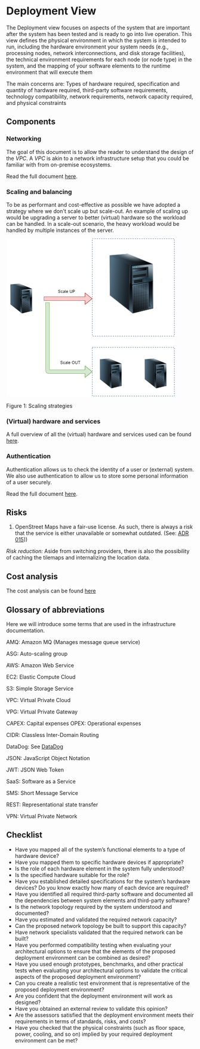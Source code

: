 # Deployment View 

The Deployment view focuses on aspects of the system that are important after the system has been tested and is ready to go into live operation. This view defines the physical environment in which the system is intended to run, including the hardware environment your system needs (e.g., processing nodes, network interconnections, and disk storage facilities), the technical environment requirements for each node (or node type) in the system, and the mapping of your software elements to the runtime environment that will execute them

The main concerns are: Types of hardware required, specification and quantity of hardware required, third-party software requirements, technology compatibility, network requirements, network capacity required, and physical constraints


## Components 
### Networking
The goal of this document is to allow the reader to understand the design of the _VPC_. A _VPC_ is akin to a network infrastructure setup that you could be familiar with from on-premise ecosystems. 

Read the full document [here](infrastructure/InfrastructureAndNetworking.md).

### Scaling and balancing
To be as performant and cost-effective as possible we have adopted a strategy where we don't scale up but scale-out. An example of scaling up would be upgrading a server to better (virtual) hardware so the workload can be handled. In a scale-out scenario, the heavy workload would be handled by multiple instances of the server.

![Figure 1: Scaling strategies](/img/scaling-strategies.png)

Figure 1: Scaling strategies

### (Virtual) hardware and services
A full overview of all the (virtual) hardware and services used can be found [here](infrastructure/Infrastructure-services-and-virtual-hardware.md). 

### Authentication
Authentication allows us to check the identity of a user or (external) system. We also use authentication to allow us to store some personal information of a user securely.

Read the full document [here](infrastructure/Authentication.md).

## Risks 
1. OpenStreet Maps have a fair-use license. As such, there is always a risk that the service is either unavailable or somewhat outdated. (See: [ADR 015](/4.ADRs/015%20Integration%20with%20Map%20Providers.md)))

*Risk reduction:* Aside from switching providers, there is also the possibility of caching the tilemaps and internalizing the location data.

## Cost analysis
The cost analysis can be found [here](CostAnalysis.md)

## Glossary of abbreviations
Here we will introduce some terms that are used in the infrastructure documentation.

AMQ: Amazon MQ (Manages message queue service)

ASG: Auto-scaling group

AWS: Amazon Web Service

EC2: Elastic Compute Cloud

S3: Simple Storage Service

VPC: Virtual Private Cloud

VPG: Virtual Private Gateway


CAPEX: Capital expenses
OPEX: Operational expenses


CIDR: Classless Inter-Domain Routing

DataDog: See [DataDog](/4.ADRs/003%20Tracing%20and%20Monitoring%20Sytem.md)

JSON: JavaScript Object Notation

JWT: JSON Web Token

SaaS: Software as a Service

SMS: Short Message Service

REST: Representational state transfer

VPN: Virtual Private Network

## Checklist 

* Have you mapped all of the system’s functional elements to a type of hardware device? 
* Have you mapped them to specific hardware devices if appropriate?
* Is the role of each hardware element in the system fully understood? 
* Is the specified hardware suitable for the role?
* Have you established detailed specifications for the system’s hardware devices? Do you know exactly how many of each device are required?
* Have you identified all required third-party software and documented all the dependencies between system elements and third-party software?
* Is the network topology required by the system understood and documented?
* Have you estimated and validated the required network capacity? 
* Can the proposed network topology be built to support this capacity?
* Have network specialists validated that the required network can be built?
* Have you performed compatibility testing when evaluating your architectural options to ensure that the elements of the proposed deployment environment can be combined as desired?
* Have you used enough prototypes, benchmarks, and other practical tests when evaluating your architectural options to validate the critical aspects of the proposed deployment environment?
* Can you create a realistic test environment that is representative of the proposed deployment environment?
* Are you confident that the deployment environment will work as designed?
* Have you obtained an external review to validate this opinion?
* Are the assessors satisfied that the deployment environment meets their requirements in terms of standards, risks, and costs?
* Have you checked that the physical constraints (such as floor space, power, cooling, and so on) implied by your required deployment environment can be met?
